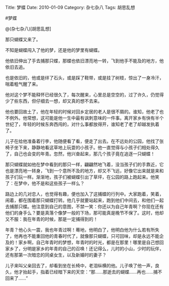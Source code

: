 Title: 梦蝶
Date: 2010-01-09
Category: 杂七杂八
Tags: 胡思乱想

#梦蝶

@(杂七杂八)[胡思乱想]

 那只蝴蝶又来了。 

不知是蝴蝶闯入了他的梦，还是他的梦里有蝴蝶。 

他依旧伸出了手去捕那只蝶，那蝶也依旧漂亮地一转，飞到他手不能及的地方，他依旧去追。 

也是依旧的，他或是绊了石头，或是踩了鞋带，或是挂了树枝，惊出了一身冷汗，喘着粗气醒了来。 

他对这个梦不能释怀已经很久了，每次醒来，心里总是空空的，过了许久，仍觉得少了些东西，但仔细去一想，却又真的想不去来。 

他也要回故土了，他在年轻的时候对回乡定居的老人是很不屑的。谁知，他老了也不例外。他常想，这可能是他一生中最有讽刺意味的一件事。离开家乡有快有半个世纪了，年轻的时候东奔西闯的，对什么事都放得开，谁知老了老了却越发执着了。 

儿子在给他准备着行李，他随便看了看，便走了出去。在不远处的公园，他找了张椅子坐下来，静静地看这草地上玩耍的小孩子。他一直觉得与小孩子们相处得久了，自己也会变的年青。忽然，他兴奋起来，那几个孩子竟在追逐一只蝴蝶！ 

那只蝴蝶就如他在梦中看到的那只一样，翩翩然地飞着，没当孩子们的手靠近，它也是漂亮地一转身，飞到一个意所不及的地方，却又不飞远，好像它出来就是来和孩子们玩一样。渐渐地，孩子们被蝴蝶引出了草坪，在公园的路上跑起来。他笑了：在梦中，他不是和这些孩子一样么？ 

路边上的几对恋人，也觉得有趣，便也加入了这捕蝶的行列中。大家跑着，笑着，闹着，都在围着那只蝴蝶打转。他几乎就要站起来，跑到他们中间去，和他们一起去捕那只蝶。他注意到自己的意图，不禁一笑：你还以为自己年青啊？你现在还有他们的身手么？要是真落个像梦一般的下场，那可能真是晚节不保了。这时，他却又不服：我在年青的时候，那是一定捕得到的！ 

年青？他心头一震，我也年青过啊！蓦地，他明白了，他明白他为什么若有所失了，他再也不能重回他的青春时代了，就像那只蝴蝶，只可回味，却是永远不能企及的！家乡啊，自己年青时的梦想，年青时的时光，都是在那里！哪里是自己想回家乡了，分明是家乡的年青的自己的召唤！还记得么，儿时的小山，少时的玩伴，还有那第一次暗恋的同桌女生，以及新婚时的妻子？ 

儿子来叫父亲回去了，却看到坐在长椅中，老泪纵横的他。儿子唤了他一声，良久，他才抬起手，指着已经暗下来的天空：“那……那逝去的蝴蝶……再也……捕不回来了……”